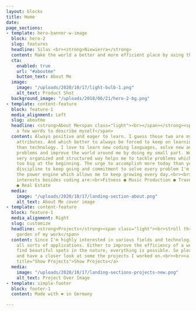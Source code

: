 ```yaml
---
layout: blocks
title: Home
date: 
page_sections:
- template: hero-banner-w-image
  block: hero-2
  slug: features
  headline: Silas <br><strong>Niewierra</strong>
  content: Make the world a better and more efficient place by using the latest technologies
  cta:
    enabled: true
    url: "#aboutme"
    button_text: About Me
  image:
    image: "/uploads/2020/10/17/light-bulb-1.png"
    alt_text: Product Shot
  background_image: "/uploads/2018/06/21/hero-2-bg.png"
- template: content-feature
  block: feature-1
  media_alignment: Left
  slug: aboutme
  headline: <strong>About Me<span class="light"><br></span></strong><span class="light">just
    a few words to describe myself</span>
  content: Always positive and eager to learn. I guess those two are my most defining
    attributes. And which better to always be forced to keep on learning and improving
    than technology. I love to learn new coding languages, solve new and challenging
    problems and improve the world around me by doing my small part. Working in a
    very organized and structured way helps me to tackle problems which might seem
    too big at the beginning. The urge to accomplish more today than yesterday, the
    discipline to keep going and commitment to solve every problem I'm facing, is
    the power engine which allows me to keep growing every day.<br><br>Some of my
    interests besides coding are:<br>Fitness ● Music Production ● Traveling ● Investments
    ● Real Estate
  media:
    image: "/uploads/2020/10/17/landing-section-about.png"
    alt_text: About Me cover image
- template: content-feature
  block: feature-1
  media_alignment: Right
  slug: customize
  headline: <strong>Projects</strong><span class="light"><br>stroll through the digital
    garden of my work</span>
  content: Since I'm highly interested in various fields and technologies, I develop
    all sorts of applications. Either to improve the efficiency of a workout or to
    find beautiful spots in the nature, everything is possible. So please go ahead
    and have a closer look at some the projects I worked on.<br><br><a href="/projects"
    title="Show Projects">Show Projects</a>
  media:
    image: "/uploads/2020/10/17/landing-sections-projects-new.png"
    alt_text: Project Over Image
- template: simple-footer
  block: footer-1
  content: Made with ❤︎ in Germany

---
```

